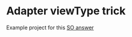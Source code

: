 # Adapter viewType trick

Example project for this [SO answer][1]

 [1]: https://stackoverflow.com/a/67820259/1891118
 